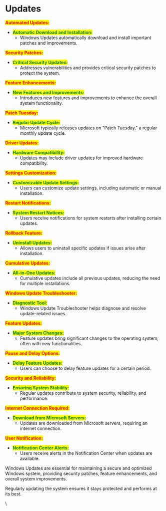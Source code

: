 # Updates

<mark style="color:red;">**Automated Updates:**</mark>

* <mark style="color:green;">**Automatic Download and Installation:**</mark>
  * Windows Updates automatically download and install important patches and improvements.

<mark style="color:red;">**Security Patches:**</mark>

* <mark style="color:green;">**Critical Security Updates:**</mark>
  * Addresses vulnerabilities and provides critical security patches to protect the system.

<mark style="color:red;">**Feature Enhancements:**</mark>

* <mark style="color:green;">**New Features and Improvements:**</mark>
  * Introduces new features and improvements to enhance the overall system functionality.

<mark style="color:red;">**Patch Tuesday:**</mark>

* <mark style="color:green;">**Regular Update Cycle:**</mark>
  * Microsoft typically releases updates on "Patch Tuesday," a regular monthly update cycle.

<mark style="color:red;">**Driver Updates:**</mark>

* <mark style="color:green;">**Hardware Compatibility:**</mark>
  * Updates may include driver updates for improved hardware compatibility.

<mark style="color:red;">**Settings Customization:**</mark>

* <mark style="color:green;">**Customizable Update Settings:**</mark>
  * Users can customize update settings, including automatic or manual installation.

<mark style="color:red;">**Restart Notifications:**</mark>

* <mark style="color:green;">**System Restart Notices:**</mark>
  * Users receive notifications for system restarts after installing certain updates.

<mark style="color:red;">**Rollback Feature:**</mark>

* <mark style="color:green;">**Uninstall Updates:**</mark>
  * Allows users to uninstall specific updates if issues arise after installation.

<mark style="color:red;">**Cumulative Updates:**</mark>

* <mark style="color:green;">**All-in-One Updates:**</mark>
  * Cumulative updates include all previous updates, reducing the need for multiple installations.

<mark style="color:red;">**Windows Update Troubleshooter:**</mark>

* <mark style="color:green;">**Diagnostic Tool:**</mark>
  * Windows Update Troubleshooter helps diagnose and resolve update-related issues.

<mark style="color:red;">**Feature Updates:**</mark>

* <mark style="color:green;">**Major System Changes:**</mark>
  * Feature updates bring significant changes to the operating system, often with new functionalities.

<mark style="color:red;">**Pause and Delay Options:**</mark>

* <mark style="color:green;">**Delay Feature Updates:**</mark>
  * Users can choose to delay feature updates for a certain period.

<mark style="color:red;">**Security and Reliability:**</mark>

* <mark style="color:green;">**Ensuring System Stability:**</mark>
  * Regular updates contribute to system security, reliability, and performance.

<mark style="color:red;">**Internet Connection Required:**</mark>

* <mark style="color:green;">**Download from Microsoft Servers:**</mark>
  * Updates are downloaded from Microsoft servers, requiring an internet connection.

<mark style="color:red;">**User Notification:**</mark>

* <mark style="color:green;">**Notification Center Alerts:**</mark>
  * Users receive alerts in the Notification Center when updates are available.

Windows Updates are essential for maintaining a secure and optimized Windows system, providing security patches, feature enhancements, and overall system improvements.

Regularly updating the system ensures it stays protected and performs at its best.

\
